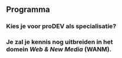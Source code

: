 Programma
---------

### Kies je voor **proDEV** als specialisatie?

### Je zal je kennis nog uitbreiden in het<br>domein ***Web & New Media* (WANM)**.